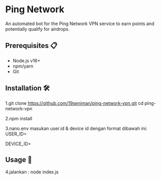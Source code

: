# Ping Network 

An automated bot for the Ping Network VPN service to earn points and potentially qualify for airdrops.

## Prerequisites 📋

- Node.js v16+
- npm/yarn
- Git

## Installation 🛠️

1.git clone https://github.com/19seniman/ping-network-vpn.git
cd ping-network-vpn

2.npm install


3.nano.env
masukan user.id & device id dengan format dibawah ini:
USER_ID=

DEVICE_ID= 
## Usage 🚀

4.jalankan :
node index.js

